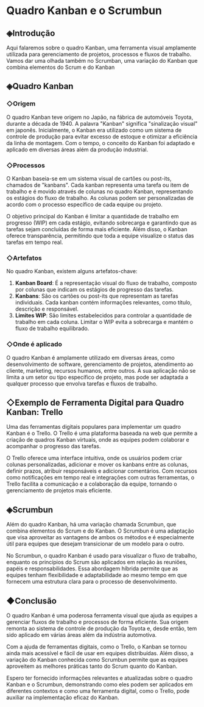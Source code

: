 # Quadro Kanban e o Scrumbun

## ◈Introdução

Aqui falaremos sobre o quadro Kanban, uma ferramenta visual amplamente utilizada para gerenciamento de projetos, processos e fluxos de trabalho. Vamos dar uma olhada também no Scrumban, uma variação do Kanban que combina elementos do Scrum e do Kanban
## ◈Quadro Kanban

### ◇Origem

O quadro Kanban teve origem no Japão, na fábrica de automóveis Toyota, durante a década de 1940. A palavra "Kanban" significa "sinalização visual" em japonês. Inicialmente, o Kanban era utilizado como um sistema de controle de produção para evitar excesso de estoque e otimizar a eficiência da linha de montagem. Com o tempo, o conceito do Kanban foi adaptado e aplicado em diversas áreas além da produção industrial.

### ◇Processos

O Kanban baseia-se em um sistema visual de cartões ou post-its, chamados de "kanbans". Cada kanban representa uma tarefa ou item de trabalho e é movido através de colunas no quadro Kanban, representando os estágios do fluxo de trabalho. As colunas podem ser personalizadas de acordo com o processo específico de cada equipe ou projeto.

O objetivo principal do Kanban é limitar a quantidade de trabalho em progresso (WIP) em cada estágio, evitando sobrecarga e garantindo que as tarefas sejam concluídas de forma mais eficiente. Além disso, o Kanban oferece transparência, permitindo que toda a equipe visualize o status das tarefas em tempo real.

### ◇Artefatos

No quadro Kanban, existem alguns artefatos-chave:

1. **Kanban Board**: É a representação visual do fluxo de trabalho, composto por colunas que indicam os estágios de progresso das tarefas.
2. **Kanbans**: São os cartões ou post-its que representam as tarefas individuais. Cada kanban contém informações relevantes, como título, descrição e responsável.
3. **Limites WIP**: São limites estabelecidos para controlar a quantidade de trabalho em cada coluna. Limitar o WIP evita a sobrecarga e mantém o fluxo de trabalho equilibrado.

### ◇Onde é aplicado

O quadro Kanban é amplamente utilizado em diversas áreas, como desenvolvimento de software, gerenciamento de projetos, atendimento ao cliente, marketing, recursos humanos, entre outros. A sua aplicação não se limita a um setor ou tipo específico de projeto, mas pode ser adaptada a qualquer processo que envolva tarefas e fluxos de trabalho.

## ◇Exemplo de Ferramenta Digital para Quadro Kanban: Trello

Uma das ferramentas digitais populares para implementar um quadro Kanban é o Trello. O Trello é uma plataforma baseada na web que permite a criação de quadros Kanban virtuais, onde as equipes podem colaborar e acompanhar o progresso das tarefas.

O Trello oferece uma interface intuitiva, onde os usuários podem criar
colunas personalizadas, adicionar e mover os kanbans entre as colunas, definir prazos, atribuir responsáveis e adicionar comentários. Com recursos como notificações em tempo real e integrações com outras ferramentas, o Trello facilita a comunicação e a colaboração da equipe, tornando o gerenciamento de projetos mais eficiente.

## ◈Scrumbun

Além do quadro Kanban, há uma variação chamada Scrumbun, que combina elementos do Scrum e do Kanban. O Scrumbun é uma adaptação que visa aproveitar as vantagens de ambos os métodos e é especialmente útil para equipes que desejam transicionar de um modelo para o outro.

No Scrumbun, o quadro Kanban é usado para visualizar o fluxo de trabalho, enquanto os princípios do Scrum são aplicados em relação às reuniões, papéis e responsabilidades. Essa abordagem híbrida permite que as equipes tenham flexibilidade e adaptabilidade ao mesmo tempo em que fornecem uma estrutura clara para o processo de desenvolvimento.

## ◆Conclusão

O quadro Kanban é uma poderosa ferramenta visual que ajuda as equipes a gerenciar fluxos de trabalho e processos de forma eficiente. Sua origem remonta ao sistema de controle de produção da Toyota e, desde então, tem sido aplicado em várias áreas além da indústria automotiva.

Com a ajuda de ferramentas digitais, como o Trello, o Kanban se tornou ainda mais acessível e fácil de usar em equipes distribuídas. Além disso, a variação do Kanban conhecida como Scrumbun permite que as equipes aproveitem as melhores práticas tanto do Scrum quanto do Kanban.

Espero ter fornecido informações relevantes e atualizadas sobre o quadro Kanban e o Scrumbun, demonstrando como eles podem ser aplicados em diferentes contextos e como uma ferramenta digital, como o Trello, pode auxiliar na implementação eficaz do Kanban.
```
